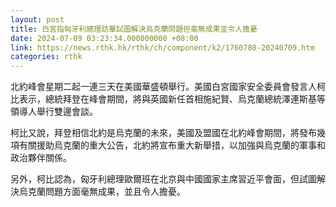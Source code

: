 ```yaml
---
layout: post
title: 白宮指匈牙利總理訪華試圖解決烏克蘭問題但毫無成果並令人擔憂
date: 2024-07-09 03:23:34.000000000 +08:00
link: https://news.rthk.hk/rthk/ch/component/k2/1760780-20240709.htm
categories: rthk
---
```


北約峰會星期二起一連三天在美國華盛頓舉行。美國白宮國家安全委員會發言人柯比表示，總統拜登在峰會期間，將與英國新任首相施紀賢、烏克蘭總統澤連斯基等領導人舉行雙邊會談。

柯比又說，拜登相信北約是烏克蘭的未來，美國及盟國在北約峰會期間，將發布幾項有關援助烏克蘭的重大公告，北約將宣布重大新舉措，以加強與烏克蘭的軍事和政治夥伴關係。

另外，柯比認為，匈牙利總理歐爾班在北京與中國國家主席習近平會面，但試圖解決烏克蘭問題方面毫無成果，並且令人擔憂。
